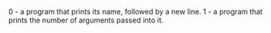 0 - a program that prints its name, followed by a new line.
1 - a program that prints the number of arguments passed into it.
